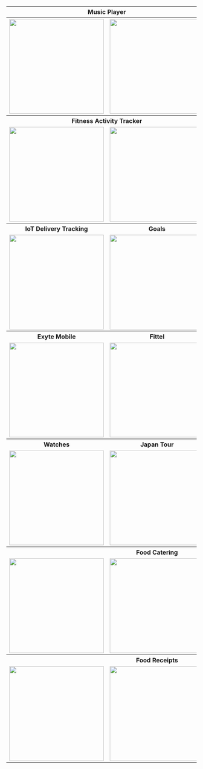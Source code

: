 <!DOCTYPE html>
<html>
<head>

</head>
<body>

<table>
   <tr>
    <th colspan="2">Music Player</th>
    <th colspan="2">Fitness Running</th>
  </tr>
  <tr>
    <th><img src="https://user-images.githubusercontent.com/56064504/166819637-10a2ea93-0e54-4255-97aa-fb35f07350fa.jpg" width=250></th>
    <th><img src="https://user-images.githubusercontent.com/56064504/166821472-7237859a-6591-4cdb-b8d5-3cbd5025de8f.jpg" width=250 ></th>
    <th><img src="https://user-images.githubusercontent.com/56064504/167474218-935ef8bd-b2a2-440a-baa6-19e2290e91cc.jpg" width=250 ></th>
    <th><img src="https://user-images.githubusercontent.com/56064504/167473921-ccf0a1f6-bdee-4335-bd0b-d566339fb1b3.jpg" width=250 ></th>
  </tr>
  <tr>
    <th colspan="2">Fitness Activity Tracker</th>
    <th colspan="2">Handmade Mobile</th>
  </tr>
  <tr>
    <td><img src="https://user-images.githubusercontent.com/56064504/167917741-747bb1e7-f4d6-4423-bd5b-87c7a7f70e2e.jpg" width=250 ></td>
    <td><img src="https://user-images.githubusercontent.com/56064504/167917708-59bc6835-bbdb-4da0-bcce-10e4845928d3.jpg" width=250></td>
    <td><img src="https://user-images.githubusercontent.com/56064504/168490625-766aa3aa-cc22-4498-94ad-8281fb5ac652.jpg" width=250></td>
    <td><img src="https://user-images.githubusercontent.com/56064504/168490623-a94d8b14-4968-4f12-97d7-b6cb60762b0f.jpg" width=250 ></td>
  </tr>
   <tr>
    <th>IoT Delivery Tracking</th>
    <th>Goals</th>
    <th>Games</th>
    <th>Flatmate Finder</th>
  </tr>
   <tr>
    <td><img src="https://user-images.githubusercontent.com/56064504/169094848-11997893-526b-4e91-b43c-a66215c18e0d.jpg" width=250 ></td>
    <td><img src="https://user-images.githubusercontent.com/56064504/169351824-dcc8c773-edb1-451b-8db0-150995e9f1e5.jpg" width=250 ></td>
    <td><img src="https://user-images.githubusercontent.com/56064504/170356385-c97d30f5-41ef-4a3b-b5a0-d1fa8f0e4137.jpg" width=250 ></td>
    <td><img src="https://user-images.githubusercontent.com/56064504/170843010-6efb04c1-b869-41d8-aa54-c45be65ff581.gif" width=250 ></td>
  </tr>
   <tr>
    <th>Exyte Mobile</th>
    <th>Fittel</th>
    <th>Reminder</th>
    <th>Traveler</th>
  </tr>
   <tr>
    <td><img src="https://user-images.githubusercontent.com/56064504/170842225-867e9d95-219f-401e-b869-665ab139742b.gif" width=250 ></td>
    <td><img src="https://user-images.githubusercontent.com/56064504/171488164-c81d58aa-ac6e-4bff-9ec3-c2ee4314f863.png" width=250 ></td>
    <td><img src="https://user-images.githubusercontent.com/56064504/171790815-bd0bc9da-eaaa-4444-9882-a08231b3bf50.png" width=250 ></td>
    <td><img src="https://user-images.githubusercontent.com/56064504/172020596-0ae02670-b835-4fb6-bb28-c45467db74f1.png" width=250 ></td>
  </tr>
   <tr>
    <th>Watches</th>
    <th>Japan Tour</th>
    <th>Food</th>
    <th>Model</th>
  </tr>
   <tr>
    <td><img src="https://user-images.githubusercontent.com/56064504/172050412-5d3bceb1-4946-40af-905b-a25d8c414b56.png" width=250 ></td>
    <td><img src="https://user-images.githubusercontent.com/56064504/172079318-c59e983b-f7e9-4415-8949-81a296eb91ed.jpg" width=250 ></td>
    <td><img src="https://user-images.githubusercontent.com/56064504/172893901-2b1fcba2-f727-46cb-8025-050f82206de3.png" width=250 ></td>
    <td><img src="https://user-images.githubusercontent.com/56064504/172957332-75f9a125-9eb1-4eb9-a8d0-07d7d058602c.png" width=250 ></td>
  </tr>
   <tr>
    <th colspan="3">Food Catering</th>
    <th>Food Delivery</th>
  </tr>
   <tr>
    <td><img src="https://user-images.githubusercontent.com/56064504/173222204-5d39df33-52f8-425a-a4f2-2f03f771b1f1.png" width=250 ></td>
    <td><img src="https://user-images.githubusercontent.com/56064504/173222206-efd43e5a-6054-4f41-b181-8720ed3e6ebf.png" width=250 ></td>
    <td><img src="https://user-images.githubusercontent.com/56064504/173222877-e4d9f3f3-0996-4971-9c6b-98a9adf0766f.jpg" width=250 ></td>
    <td><img src="https://user-images.githubusercontent.com/56064504/173246153-02a4286c-73d5-4d50-a8c1-c7507125ac0a.png" width=250 ></td>
  </tr>
   <tr>
    <th colspan="3">Food Receipts</th>
  </tr>
   <tr>
    <td><img src="https://user-images.githubusercontent.com/56064504/173317787-c47461e9-73f9-40b5-bf6a-5dced8596194.png" width=250 ></td>
    <td><img src="https://user-images.githubusercontent.com/56064504/173317804-1e1fec2d-3663-4826-9575-0d72ed322052.png" width=250 ></td>
    <td><img src="https://user-images.githubusercontent.com/56064504/173317762-89399bd2-c071-4e57-ace9-bb14170d4747.png" width=250 ></td>
  </tr>
</table>

</body>
</html>
